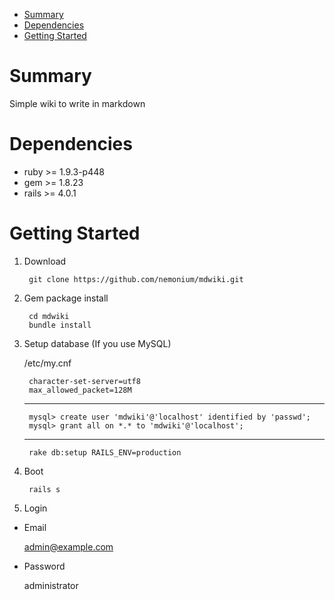 - [Summary](#section1)
- [Dependencies](#section2)
- [Getting Started](#section3)

# <a name="section1">Summary

Simple wiki to write in markdown

# <a name="section2">Dependencies

- ruby >= 1.9.3-p448
- gem >= 1.8.23
- rails >= 4.0.1

# <a name="section3">Getting Started
1. Download

        git clone https://github.com/nemonium/mdwiki.git

2. Gem package install

        cd mdwiki
        bundle install

3. Setup database (If you use MySQL)

    /etc/my.cnf

        character-set-server=utf8
        max_allowed_packet=128M

    ---

        mysql> create user 'mdwiki'@'localhost' identified by 'passwd';
        mysql> grant all on *.* to 'mdwiki'@'localhost';

    ---

        rake db:setup RAILS_ENV=production

4. Boot

        rails s

5. Login

- Email

    admin@example.com

- Password

    administrator
